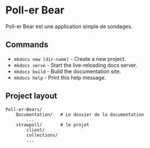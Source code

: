 # Poll-er Bear

Poll-er Bear est une application simple de sondages.


## Commands

* `mkdocs new [dir-name]` - Create a new project.
* `mkdocs serve` - Start the live-reloading docs server.
* `mkdocs build` - Build the documentation site.
* `mkdocs help` - Print this help message.

## Project layout

```
Poll-er-Bears/
	Documentation/   # Le dossier de la documentation
		... 
	strawpoll/		 # le projet
		client/
		collections/
		...
```